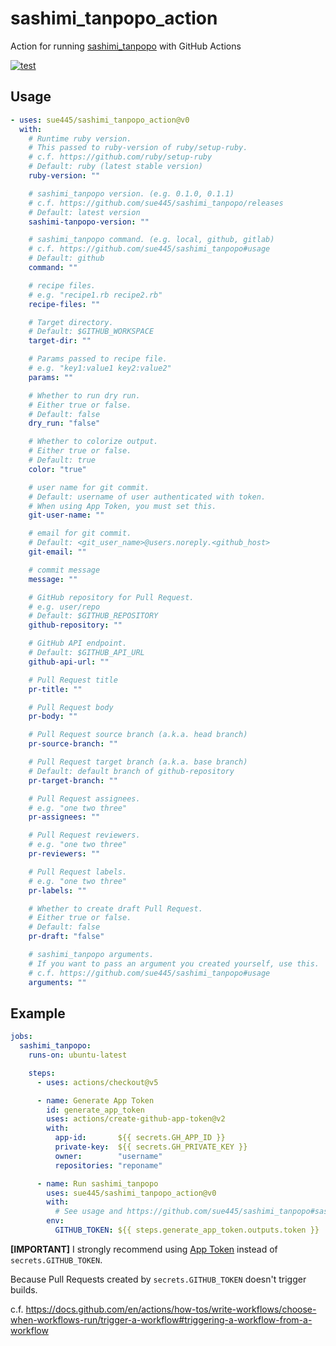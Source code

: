 # sashimi_tanpopo_action
Action for running [sashimi_tanpopo](https://github.com/sue445/sashimi_tanpopo) with GitHub Actions

[![test](https://github.com/sue445/sashimi_tanpopo_action/actions/workflows/test.yml/badge.svg)](https://github.com/sue445/sashimi_tanpopo_action/actions/workflows/test.yml)

## Usage
```yml
- uses: sue445/sashimi_tanpopo_action@v0
  with:
    # Runtime ruby version.
    # This passed to ruby-version of ruby/setup-ruby.
    # c.f. https://github.com/ruby/setup-ruby
    # Default: ruby (latest stable version)
    ruby-version: ""

    # sashimi_tanpopo version. (e.g. 0.1.0, 0.1.1)
    # c.f. https://github.com/sue445/sashimi_tanpopo/releases
    # Default: latest version
    sashimi-tanpopo-version: ""

    # sashimi_tanpopo command. (e.g. local, github, gitlab)
    # c.f. https://github.com/sue445/sashimi_tanpopo#usage
    # Default: github
    command: ""

    # recipe files.
    # e.g. "recipe1.rb recipe2.rb"
    recipe-files: ""

    # Target directory.
    # Default: $GITHUB_WORKSPACE
    target-dir: ""

    # Params passed to recipe file.
    # e.g. "key1:value1 key2:value2"
    params: ""

    # Whether to run dry run.
    # Either true or false.
    # Default: false
    dry_run: "false"

    # Whether to colorize output.
    # Either true or false.
    # Default: true
    color: "true"

    # user name for git commit.
    # Default: username of user authenticated with token.
    # When using App Token, you must set this.
    git-user-name: ""

    # email for git commit.
    # Default: <git_user_name>@users.noreply.<github_host>
    git-email: ""

    # commit message
    message: ""

    # GitHub repository for Pull Request.
    # e.g. user/repo
    # Default: $GITHUB_REPOSITORY
    github-repository: ""

    # GitHub API endpoint.
    # Default: $GITHUB_API_URL
    github-api-url: ""

    # Pull Request title
    pr-title: ""

    # Pull Request body
    pr-body: ""

    # Pull Request source branch (a.k.a. head branch)
    pr-source-branch: ""

    # Pull Request target branch (a.k.a. base branch)
    # Default: default branch of github-repository
    pr-target-branch: ""

    # Pull Request assignees.
    # e.g. "one two three"
    pr-assignees: ""

    # Pull Request reviewers.
    # e.g. "one two three"
    pr-reviewers: ""

    # Pull Request labels.
    # e.g. "one two three"
    pr-labels: ""

    # Whether to create draft Pull Request.
    # Either true or false.
    # Default: false
    pr-draft: "false"

    # sashimi_tanpopo arguments.
    # If you want to pass an argument you created yourself, use this.
    # c.f. https://github.com/sue445/sashimi_tanpopo#usage
    arguments: ""
```

## Example
```yml
jobs:
  sashimi_tanpopo:
    runs-on: ubuntu-latest

    steps:
      - uses: actions/checkout@v5

      - name: Generate App Token
        id: generate_app_token
        uses: actions/create-github-app-token@v2
        with:
          app-id:       ${{ secrets.GH_APP_ID }}
          private-key:  ${{ secrets.GH_PRIVATE_KEY }}
          owner:        "username"
          repositories: "reponame"

      - name: Run sashimi_tanpopo
        uses: sue445/sashimi_tanpopo_action@v0
        with:
          # See usage and https://github.com/sue445/sashimi_tanpopo#sashimi_tanpopo-github
        env:
          GITHUB_TOKEN: ${{ steps.generate_app_token.outputs.token }}
```

**[IMPORTANT]** I strongly recommend using [App Token](https://docs.github.com/en/apps/creating-github-apps/authenticating-with-a-github-app/generating-an-installation-access-token-for-a-github-app) instead of `secrets.GITHUB_TOKEN`.

Because Pull Requests created by `secrets.GITHUB_TOKEN` doesn't trigger builds.

c.f. https://docs.github.com/en/actions/how-tos/write-workflows/choose-when-workflows-run/trigger-a-workflow#triggering-a-workflow-from-a-workflow
